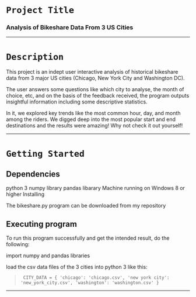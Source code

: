 # **`Project Title`**

### Analysis of Bikeshare Data From 3 US Cities
___
# `Description`

This project is an indept user interactive analysis of historical bikeshare data from 3 major US cities (Chicago, New York City and Washington DC).

The user answers some questions like which city to analyse, the month of choice, etc, and on the basis of the feedback received, the program outputs insightful information including some descriptive statistics.

In it, we explored key trends like the most common hour, day, and month among the riders. We digged deep into the most popular start and end destinations and the results were amazing! Why not check it out yourself!
___

# `Getting Started`

## Dependencies

python 3
numpy library
pandas libarary
Machine running on Windows 8 or higher
Installing

The bikeshare.py program can be downloaded from my repository


## Executing program

To run this program successfully and get the intended result, do the following:

import numpy and pandas libraries

load the csv data files of the 3 cities into python 3 like this:

>` CITY_DATA = { 'chicago': 'chicago.csv', 'new york city': 'new_york_city.csv', 'washington': 'washington.csv' }` 

___
